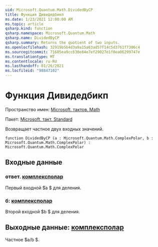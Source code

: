 ```yaml
---
uid: Microsoft.Quantum.Math.DividedByCP
title: Функция Дивидедбикп
ms.date: 1/23/2021 12:00:00 AM
ms.topic: article
qsharp.kind: function
qsharp.namespace: Microsoft.Quantum.Math
qsharp.name: DividedByCP
qsharp.summary: Returns the quotient of two inputs.
ms.openlocfilehash: 32919b5b4d3a9a15a63ad57f14c5d3761f7306c4
ms.sourcegitcommit: 71605ea9cc630e84e7ef29027e1f0ea06299747e
ms.translationtype: MT
ms.contentlocale: ru-RU
ms.lasthandoff: 01/26/2021
ms.locfileid: "98847102"
---
```

# <a name="dividedbycp-function"></a>Функция Дивидедбикп

Пространство имен: [Microsoft. тактов. Math](xref:Microsoft.Quantum.Math)

Пакет: [Microsoft. такт. Standard](https://nuget.org/packages/Microsoft.Quantum.Standard)


Возвращает частное двух входных значений.

```qsharp
function DividedByCP (a : Microsoft.Quantum.Math.ComplexPolar, b : Microsoft.Quantum.Math.ComplexPolar) : Microsoft.Quantum.Math.ComplexPolar
```


## <a name="input"></a>Входные данные

### <a name="a--complexpolar"></a>ответ. [комплексполар](xref:Microsoft.Quantum.Math.ComplexPolar)

Первый входной $a $ для деления.


### <a name="b--complexpolar"></a>б: [комплексполар](xref:Microsoft.Quantum.Math.ComplexPolar)

Второй входной $b $ для деления.



## <a name="output--complexpolar"></a>Выходные данные: [комплексполар](xref:Microsoft.Quantum.Math.ComplexPolar)

Частное $a/b $.